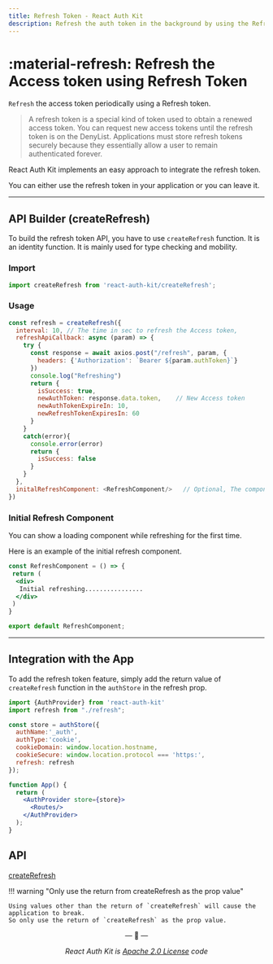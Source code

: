 ```yaml
---
title: Refresh Token - React Auth Kit
description: Refresh the auth token in the background by using the Refresh token feature. Just use the createRefresh builder.
---
```



# :material-refresh: Refresh the Access token using Refresh Token

`Refresh` the access token periodically using a Refresh token.

<div data-ea-publisher="authkitarkadipme" data-ea-type="text" id="refresh"></div>

> A refresh token is a special kind of token used to obtain a renewed access token.
You can request new access tokens until the refresh token is on the DenyList.
Applications must store refresh tokens securely because they essentially allow a user to remain authenticated forever.

React Auth Kit implements an easy approach to integrate the refresh token.

You can either use the refresh token in your application or you can leave it.

---

## API Builder (createRefresh)

To build the refresh token API, you have to use `createRefresh` function.
It is an identity function. It is mainly used for type checking and mobility.

### Import

```js title="Import createRefresh in your app" linenums="1"
import createRefresh from 'react-auth-kit/createRefresh';
```

### Usage

```js title="refresh.js" linenums="1"
const refresh = createRefresh({
  interval: 10, // The time in sec to refresh the Access token,
  refreshApiCallback: async (param) => {
    try {
      const response = await axios.post("/refresh", param, {
        headers: {'Authorization': `Bearer ${param.authToken}`}
      })
      console.log("Refreshing")
      return {
        isSuccess: true,
        newAuthToken: response.data.token,    // New Access token
        newAuthTokenExpireIn: 10,
        newRefreshTokenExpiresIn: 60
      }
    }
    catch(error){
      console.error(error)
      return {
        isSuccess: false
      }
    }
  },
  initalRefreshComponent: <RefreshComponent/>   // Optional, The component to show while refreshing for the first time
})

```

### Initial Refresh Component

You can show a loading component while refreshing for the first time.

Here is an example of the initial refresh component.

```jsx title="refresh.js" linenums="1"
const RefreshComponent = () => {
 return (
  <div>
   Initial refreshing................
  </div>
 )
}

export default RefreshComponent;
```

---

## Integration with the App

To add the refresh token feature, simply add the return value of `createRefresh` function in the `authStore` in the refresh prop.

```jsx title="app.js" linenums="1"
import {AuthProvider} from 'react-auth-kit'
import refresh from "./refresh";

const store = authStore({
  authName:'_auth',
  authType:'cookie',
  cookieDomain: window.location.hostname,
  cookieSecure: window.location.protocol === 'https:',
  refresh: refresh
});

function App() {
  return (
    <AuthProvider store={store}>
      <Routes/>
    </AuthProvider>
  );
}
```

## API

[createRefresh](./../reference/react-auth-kit/createRefresh.md)

!!! warning "Only use the return from createRefresh as the prop value"

    Using values other than the return of `createRefresh` will cause the application to break.
    So only use the return of `createRefresh` as the prop value.

<p align="center">&mdash; 🔑  &mdash;</p>
<p align="center"><i>React Auth Kit is <a href="https://github.com/react-auth-kit/react-auth-kit/blob/master/LICENSE">Apache 2.0 License</a> code</i></p>
